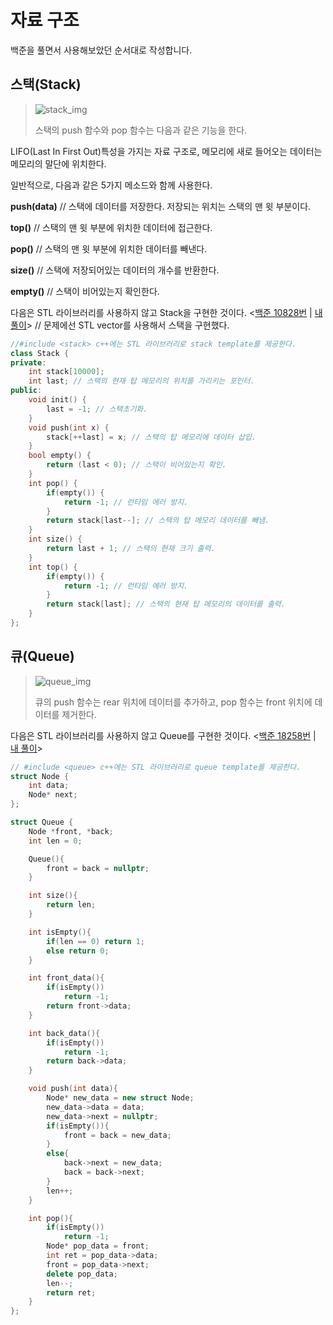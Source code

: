 자료 구조
=========
백준을 풀면서 사용해보았던 순서대로 작성합니다.

스택(Stack)
-----------
> ![stack_img](https://github.com/Kimgooner/PS_algorithm/assets/82828857/f559edfd-3a29-43d7-9c70-6a74690c0bc8)
>
> 스택의 push 함수와 pop 함수는 다음과 같은 기능을 한다.

LIFO(Last In First Out)특성을 가지는 자료 구조로, 메모리에 새로 들어오는 데이터는 메모리의 말단에 위치한다.

일반적으로, 다음과 같은 5가지 메소드와 함께 사용한다.

**push(data)** // 스택에 데이터를 저장한다. 저장되는 위치는 스택의 맨 윗 부분이다.

**top()** // 스택의 맨 윗 부분에 위치한 데이터에 접근한다.

**pop()** // 스택의 맨 윗 부분에 위치한 데이터를 빼낸다.

**size()** // 스택에 저장되어있는 데이터의 개수를 반환한다.

**empty()** // 스택이 비어있는지 확인한다.

다음은 STL 라이브러리를 사용하지 않고 Stack을 구현한 것이다. <[백준 10828번](https://www.acmicpc.net/problem/10828) | [내 풀이](https://www.acmicpc.net/source/61147713)> // 문제에선 STL vector를 사용해서 스택을 구현했다.

```cpp
//#include <stack> c++에는 STL 라이브러리로 stack template를 제공한다.
class Stack {
private:
    int stack[10000];
    int last; // 스택의 현재 탑 메모리의 위치를 가리키는 포인터.
public:
    void init() {
        last = -1; // 스택초기화.
    }
    void push(int x) {
        stack[++last] = x; // 스택의 탑 메모리에 데이터 삽입.
    }
    bool empty() {
        return (last < 0); // 스택이 비어있는지 확인. 
    }
    int pop() {
        if(empty()) {
            return -1; // 런타임 에러 방지.
        }
        return stack[last--]; // 스택의 탑 메모리 데이터를 빼냄.
    }
    int size() {
        return last + 1; // 스택의 현재 크기 출력.
    }
    int top() {
        if(empty()) {
            return -1; // 런타임 에러 방지.
        }
        return stack[last]; // 스택의 현재 탑 메모리의 데이터를 출력.
    }
};
```

큐(Queue)
---------
> ![queue_img](https://github.com/Kimgooner/PS_algorithm/assets/82828857/fe2f210a-6d1d-4679-83cb-bfcfe1b24ac5)
>
> 큐의 push 함수는 rear 위치에 데이터를 추가하고, pop 함수는 front 위치에 데이터를 제거한다.

다음은 STL 라이브러리를 사용하지 않고 Queue를 구현한 것이다. <[백준 18258번](https://www.acmicpc.net/problem/18258) | [내 풀이](https://www.acmicpc.net/source/61192878)>

```cpp
// #include <queue> c++에는 STL 라이브러리로 queue template를 제공한다.
struct Node {
    int data;
    Node* next;
};

struct Queue {
    Node *front, *back;
    int len = 0;

    Queue(){
        front = back = nullptr;
    }

    int size(){
        return len;
    }

    int isEmpty(){
        if(len == 0) return 1;
        else return 0;
    }

    int front_data(){
        if(isEmpty())
            return -1;
        return front->data;
    }

    int back_data(){
        if(isEmpty())
            return -1;
        return back->data;
    }

    void push(int data){
        Node* new_data = new struct Node;
        new_data->data = data;
        new_data->next = nullptr;
        if(isEmpty()){
            front = back = new_data;
        }
        else{
            back->next = new_data;
            back = back->next;
        }
        len++;
    }

    int pop(){
        if(isEmpty())
            return -1;
        Node* pop_data = front;
        int ret = pop_data->data;
        front = pop_data->next;
        delete pop_data;
        len--;
        return ret;
    }
};
```
